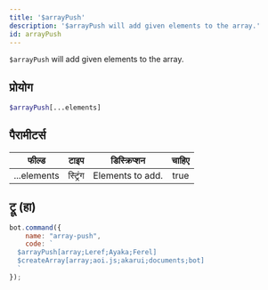 ```yaml
---
title: '$arrayPush'
description: '$arrayPush will add given elements to the array.'
id: arrayPush
---
```


`$arrayPush` will add given elements to the array.

## प्रोयोग

```php
$arrayPush[...elements]
```

## पैरामीटर्स

| फील्ड       | टाइप     | डिस्क्रिप्शन     | चाहिए |
| ----------- | -------- | ---------------- |:-----:|
| ...elements | स्ट्रिंग | Elements to add. | true  |

## ट्रू (हा)

```javascript
bot.command({
    name: "array-push",
    code: `
  $arrayPush[array;Leref;Ayaka;Ferel]
  $createArray[array;aoi.js;akarui;documents;bot]
  `
});
```
